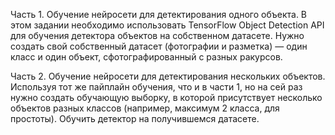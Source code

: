 Часть 1. Обучение нейросети для детектирования одного объекта. 
В этом задании необходимо использовать TensorFlow Object Detection API для обучения детектора объектов на собственном датасете. Нужно создать свой собственный датасет (фотографии и разметка) — один класс и один объект, сфотографированный с разных ракурсов.

Часть 2. Обучение нейросети для детектирования нескольких объектов. 
Используя тот же пайплайн обучения, что и в части 1, но на сей раз нужно создать обучающую выборку, в которой присутствует несколько объектов разных классов (например, максимум 2 класса, для простоты). Обучить детектор на получившемся датасете.
